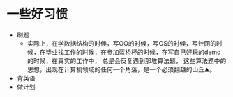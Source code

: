 # 一些好习惯

* 刷题 
  * 实际上，在学数据结构的时候，写OO的时候，写OS的时候，写计网的时候，在毕业找工作的时候，在参加蓝桥杯的时候，在写自己好玩的demo的时候，在真实的工作中， 总是会反复遇到那堆算法题， 这些算法题中的思想，出现在计算机领域的任何一个角落，是一个必须翻越的山丘⛰️。
* 背英语
* 做计划

